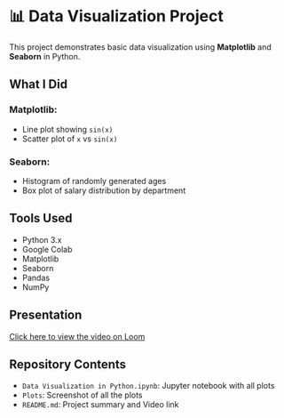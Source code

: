 # 📊 Data Visualization Project

This project demonstrates basic data visualization using **Matplotlib** and **Seaborn** in Python.

## What I Did

### Matplotlib:
- Line plot showing `sin(x)`
- Scatter plot of `x` vs `sin(x)`

### Seaborn:
- Histogram of randomly generated ages
- Box plot of salary distribution by department

## Tools Used
- Python 3.x
- Google Colab
- Matplotlib
- Seaborn
- Pandas
- NumPy

## Presentation

[Click here to view the video on Loom](https://www.loom.com/share/76b46cf16260476d9c4af49fa611b5b4?sid=2c5e55fe-67f9-4395-9dda-ef6866f9b9fe)

## Repository Contents
- `Data Visualization in Python.ipynb`: Jupyter notebook with all plots
- `Plots`: Screenshot of all the plots
- `README.md`: Project summary and Video link
